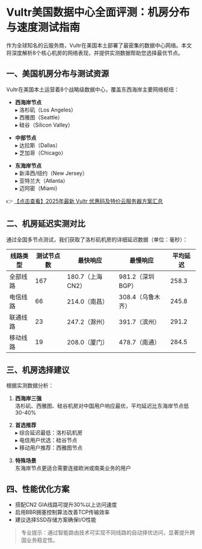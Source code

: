 # Vultr美国数据中心全面评测：机房分布与速度测试指南

作为全球知名的云服务商，Vultr在美国本土部署了最密集的数据中心网络。本文将深度解析8个核心机房的网络表现，并提供实测数据帮助您选择最优节点。

## 一、美国机房分布与测试资源

Vultr在美国本土运营着8个战略级数据中心，覆盖东西海岸主要网络枢纽：

- **西海岸节点**  
  ▸ 洛杉矶（Los Angeles）  
  ▸ 西雅图（Seattle）  
  ▸ 硅谷（Silicon Valley）

- **中部节点**  
  ▸ 达拉斯（Dallas）  
  ▸ 芝加哥（Chicago）

- **东海岸节点**  
  ▸ 新泽西/纽约（New Jersey）  
  ▸ 亚特兰大（Atlanta）  
  ▸ 迈阿密（Miami）

👉 [【点击查看】2025年最新 Vultr 优惠码及特价云服务器方案汇总](https://bit.ly/VuLtr)

## 二、机房延迟实测对比

通过全国多节点测试，我们获取了洛杉矶机房的详细延迟数据（单位：毫秒）：

| 线路类型 | 测试节点数 | 最快响应 | 最慢响应 | 平均延迟 |
|---------|-----------|---------|---------|---------|
| 全部线路 | 167       | 180.7（上海CN2） | 981.2（深圳BGP） | 258.3 |
| 电信线路 | 66        | 214.0（南昌） | 308.4（乌鲁木齐） | 245.8 |
| 联通线路 | 23        | 247.2（滁州） | 391.7（滨州） | 291.2 |
| 移动线路 | 19        | 208.0（厦门） | 478.7（南通） | 284.5 |

## 三、机房选择建议

根据实测数据分析：

1. **西海岸三强**  
   洛杉矶、西雅图、硅谷机房对中国用户响应最优，平均延迟比东海岸节点低30-40%

2. **首选推荐**  
   ▸ 综合延迟最低：洛杉矶机房  
   ▸ 电信用户优选：硅谷节点  
   ▸ 移动用户推荐：西雅图节点

3. **特殊场景**  
   东海岸节点更适合需要连接欧洲或南美业务的用户

## 四、性能优化方案

- 搭配CN2 GIA线路可提升30%以上访问速度
- 启用BBR拥塞控制算法改善TCP传输效率
- 建议选择SSD存储方案确保I/O性能

> 专业提示：通过智能路由技术可实现不同线路的自动择优访问，显著提升跨国业务稳定性。